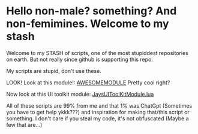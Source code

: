 # Hello non-male? something? And non-femimines. Welcome to my stash
Welcome to my STASH of scripts, one of the most stupiddest repositories on earth. But not really since github is supporting this repo.

My scripts are stupid, don't use these.

LOOK! Look at this module!: [AWESOMEMODULE](https://raw.githubusercontent.com/UnofficialJay3/Jays-Stash-of-Scripts/refs/heads/main/TheAllInOneModule.lua)
Pretty cool right?

Now look at this UI toolkit module: [JaysUIToolKitModule.lua](https://raw.githubusercontent.com/UnofficialJay3/Jays-Stash-of-Scripts/refs/heads/main/JaysUIToolKitModule.lua)

All of these scripts are 99% from me and that 1% was ChatGpt (Sometimes you have to get help ykkk???) and inspiration for making that/this script or something.
I don't care if you steal my code, it's not obfuscated (Maybe a few that are...)
